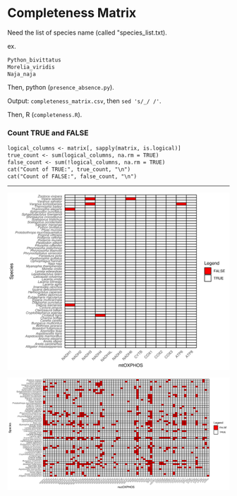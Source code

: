 # Completeness Matrix

Need the list of species name (called "species_list.txt). 

ex. 
  
    Python_bivittatus
    Morelia_viridis
    Naja_naja

Then, python (`presence_absence.py`).

Output: `completeness_matrix.csv`, then `sed 's/_/ /'`.

Then, R (`completeness.R`).

### Count TRUE and FALSE

    logical_columns <- matrix[, sapply(matrix, is.logical)]
    true_count <- sum(logical_columns, na.rm = TRUE) 
    false_count <- sum(!logical_columns, na.rm = TRUE)
    cat("Count of TRUE:", true_count, "\n")
    cat("Count of FALSE:", false_count, "\n")


---

![completeness_matrix](completeness_mtOXPHOS.svg)

![completeness_matrix](completeness_nucOXPHOS.svg)
